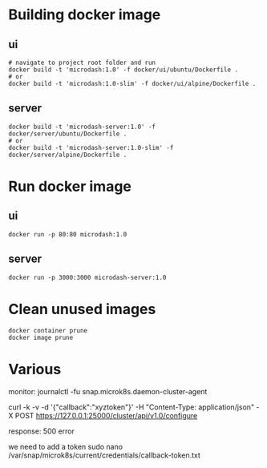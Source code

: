 # Building docker image

## ui
```
# navigate to project root folder and run
docker build -t 'microdash:1.0' -f docker/ui/ubuntu/Dockerfile .
# or
docker build -t 'microdash:1.0-slim' -f docker/ui/alpine/Dockerfile .
```

## server
```
docker build -t 'microdash-server:1.0' -f docker/server/ubuntu/Dockerfile .
# or
docker build -t 'microdash-server:1.0-slim' -f docker/server/alpine/Dockerfile .
```

# Run docker image

## ui
```
docker run -p 80:80 microdash:1.0
```

## server
```
docker run -p 3000:3000 microdash-server:1.0
```

# Clean unused images
```
docker container prune
docker image prune
```

# Various

monitor:
journalctl -fu snap.microk8s.daemon-cluster-agent

curl -k -v -d '{"callback":"xyztoken"}' -H "Content-Type: application/json" -X POST https://127.0.0.1:25000/cluster/api/v1.0/configure

response: 500 error

we need to add a token
sudo nano /var/snap/microk8s/current/credentials/callback-token.txt

